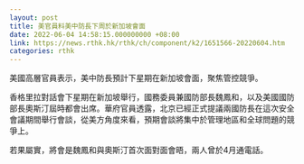 ```yaml
---
layout: post
title: 美官員料美中防長下周於新加坡會面
date: 2022-06-04 14:58:15.000000000 +08:00
link: https://news.rthk.hk/rthk/ch/component/k2/1651566-20220604.htm
categories: rthk
---
```


美國高層官員表示，美中防長預計下星期在新加坡會面，聚焦管控競爭。

香格里拉對話會下星期在新加坡舉行，國務委員兼國防部長魏鳳和，以及美國國防部長奧斯汀屆時都會出席。華府官員透露，北京已經正式提議兩國防長在這次安全會議期間舉行會談，從美方角度來看，預期會談將集中於管理地區和全球問題的競爭上。

若果屬實，將會是魏鳳和與奧斯汀首次面對面會晤，兩人曾於4月通電話。
